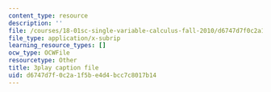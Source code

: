 ```yaml
---
content_type: resource
description: ''
file: /courses/18-01sc-single-variable-calculus-fall-2010/d6747d7f0c2a1f5be4d4bcc7c8017b14_rUis1mSzwyA.srt
file_type: application/x-subrip
learning_resource_types: []
ocw_type: OCWFile
resourcetype: Other
title: 3play caption file
uid: d6747d7f-0c2a-1f5b-e4d4-bcc7c8017b14
---
```

